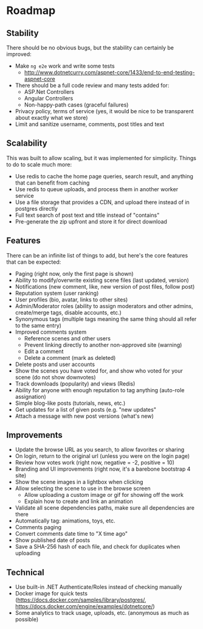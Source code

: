 # Roadmap

## Stability

There should be no obvious bugs, but the stability can certainly be improved:

* Make `ng e2e` work and write some tests
  * http://www.dotnetcurry.com/aspnet-core/1433/end-to-end-testing-aspnet-core
* There should be a full code review and many tests added for:
  * ASP.Net Controllers
  * Angular Controllers
  * Non-happy-path cases (graceful failures)
* Privacy policy, terms of service (yes, it would be nice to be transparent about exactly what we store)
* Limit and sanitize username, comments, post titles and text

## Scalability

This was built to allow scaling, but it was implemented for simplicity. Things to do to scale much more:

* Use redis to cache the home page queries, search result, and anything that can benefit from caching
* Use redis to queue uploads, and process them in another worker service
* Use a file storage that provides a CDN, and upload there instead of in postgres directly
* Full text search of post text and title instead of "contains"
* Pre-generate the zip upfront and store it for direct download

## Features

There can be an infinite list of things to add, but here's the core features that can be expected:

* Paging (right now, only the first page is shown)
* Ability to modify/overwrite existing scene files (last updated, version)
* Notifications (new comment, like, new version of post files, follow post)
* Reputation system (user ranking)
* User profiles (bio, avatar, links to other sites)
* Admin/Moderator roles (ability to assign moderators and other admins, create/merge tags, disable accounts, etc.)
* Synonymous tags (multiple tags meaning the same thing should all refer to the same entry)
* Improved comments system
  * Reference scenes and other users
  * Prevent linking directly to another non-approved site (warning)
  * Edit a comment
  * Delete a comment (mark as deleted)
* Delete posts and user accounts
* Show the scenes you have voted for, and show who voted for your scene (do not show downvotes)
* Track downloads (popularity) and views (Redis)
* Ability for anyone with enough reputation to tag anything (auto-role assignation)
* Simple blog-like posts (tutorials, news, etc.)
* Get updates for a list of given posts (e.g. "new updates"
* Attach a message with new post versions (what's new)

## Improvements

* Update the browse URL as you search, to allow favorites or sharing
* On login, return to the original url (unless you were on the login page)
* Review how votes work (right now, negative = -2, positive = 10)
* Branding and UI improvements (right now, it's a barebone bootstrap 4 site)
* Show the scene images in a lightbox when clicking
* Allow selecting the scene to use in the browse screen
  * Allow uploading a custom image or gif for showing off the work
  * Explain how to create and link an animation
* Validate all scene dependencies paths, make sure all dependencies are there
* Automatically tag: animations, toys, etc.
* Comments paging
* Convert comments date time to "X time ago"
* Show published date of posts
* Save a SHA-256 hash of each file, and check for duplicates when uploading

## Technical

* Use built-in .NET Authenticate/Roles instead of checking manually
* Docker image for quick tests (https://docs.docker.com/samples/library/postgres/, https://docs.docker.com/engine/examples/dotnetcore/)
* Some analytics to track usage, uploads, etc. (anonymous as much as possible)
